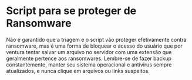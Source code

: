 # Script para se proteger de Ransomware
Não é garantido que a triagem e o script vão proteger efetivamente contra ransomware, mas é uma forma de bloquear o acesso do usuário que por ventura tentar salvar um arquivo no servidor com uma extensão que geralmente pertence aos ransomwares.
Lembre-se de fazer backup constantemente, manter seu sistema operacional e antivírus sempre atualizados, e nunca clique em arquivos ou links suspeitos.
